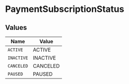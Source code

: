 # PaymentSubscriptionStatus


## Values

| Name       | Value      |
| ---------- | ---------- |
| `ACTIVE`   | ACTIVE     |
| `INACTIVE` | INACTIVE   |
| `CANCELED` | CANCELED   |
| `PAUSED`   | PAUSED     |